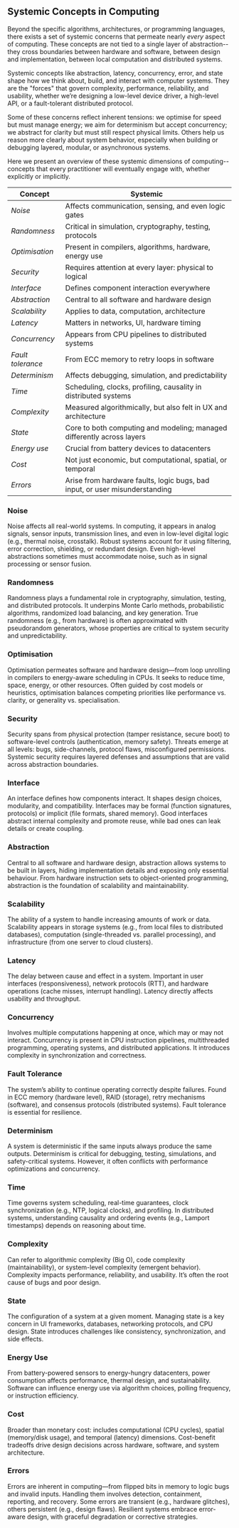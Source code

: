 
## Systemic Concepts in Computing

Beyond the specific algorithms, architectures, or programming languages, there exists a set of systemic concerns
that permeate nearly *every* aspect of computing. These concepts are not tied to a single layer of abstraction--they
cross boundaries between hardware and software, between design and implementation, between local computation
and distributed systems.

Systemic concepts like abstraction, latency, concurrency, error, and state shape how we think about, build, and
interact with computer systems. They are the "forces" that govern complexity, performance, reliability, and usability,
whether we’re designing a low-level device driver, a high-level API, or a fault-tolerant distributed protocol.

Some of these concerns reflect inherent tensions: we optimise for speed but must manage energy; we aim for determinism
but accept concurrency; we abstract for clarity but must still respect physical limits. Others help us reason more
clearly about system behavior, especially when building or debugging layered, modular, or asynchronous systems.

Here we present an overview of these systemic dimensions of computing--concepts that every practitioner will
eventually engage with, whether explicitly or implicitly.


| Concept      | Systemic            |
|-------------------|--------------------------------------------------------|
| *Noise*      | Affects communication, sensing, and even logic gates  |
| *Randomness*   | Critical in simulation, cryptography, testing, protocols |
| *Optimisation*  | Present in compilers, algorithms, hardware, energy use |
| *Security*    | Requires attention at every layer: physical to logical |
| *Interface*    | Defines component interaction everywhere        |
| *Abstraction*   | Central to all software and hardware design      |
| *Scalability*   | Applies to data, computation, architecture       |
| *Latency*     | Matters in networks, UI, hardware timing        |
| *Concurrency*   | Appears from CPU pipelines to distributed systems   |
| *Fault tolerance* | From ECC memory to retry loops in software       |
| *Determinism*   | Affects debugging, simulation, and predictability   |
| *Time*      | Scheduling, clocks, profiling, causality in distributed systems |
| *Complexity*   | Measured algorithmically, but also felt in UX and architecture |
| *State*      | Core to both computing and modeling; managed differently across layers |
| *Energy use*   | Crucial from battery devices to datacenters      |
| *Cost*      | Not just economic, but computational, spatial, or temporal |
| *Errors*   | Arise from hardware faults, logic bugs, bad input, or user misunderstanding |




### Noise

Noise affects all real-world systems. In computing, it appears in analog signals, sensor inputs,
transmission lines, and even in low-level digital logic (e.g., thermal noise, crosstalk). Robust
systems account for it using filtering, error correction, shielding, or redundant design. Even
high-level abstractions sometimes must accommodate noise, such as in signal processing or sensor fusion.


### Randomness

Randomness plays a fundamental role in cryptography, simulation, testing, and distributed protocols.
It underpins Monte Carlo methods, probabilistic algorithms, randomized load balancing, and key generation.
True randomness (e.g., from hardware) is often approximated with pseudorandom generators, whose properties
are critical to system security and unpredictability.


### Optimisation

Optimisation permeates software and hardware design—from loop unrolling in compilers to energy-aware
scheduling in CPUs. It seeks to reduce time, space, energy, or other resources. Often guided by cost
models or heuristics, optimisation balances competing priorities like performance vs. clarity, or
generality vs. specialisation.


### Security

Security spans from physical protection (tamper resistance, secure boot) to software-level controls
(authentication, memory safety). Threats emerge at all levels: bugs, side-channels, protocol flaws,
misconfigured permissions. Systemic security requires layered defenses and assumptions that are
valid across abstraction boundaries.


### Interface

An interface defines how components interact. It shapes design choices, modularity, and compatibility.
Interfaces may be formal (function signatures, protocols) or implicit (file formats, shared memory).
Good interfaces abstract internal complexity and promote reuse, while bad ones can leak details or
create coupling.


### Abstraction

Central to all software and hardware design, abstraction allows systems to be built in layers,
hiding implementation details and exposing only essential behaviour. From hardware instruction
sets to object-oriented programming, abstraction is the foundation of scalability and maintainability.


### Scalability

The ability of a system to handle increasing amounts of work or data. Scalability appears in
storage systems (e.g., from local files to distributed databases), computation (single-threaded
vs. parallel processing), and infrastructure (from one server to cloud clusters).


### Latency

The delay between cause and effect in a system. Important in user interfaces (responsiveness),
network protocols (RTT), and hardware operations (cache misses, interrupt handling). Latency
directly affects usability and throughput.


### Concurrency

Involves multiple computations happening at once, which may or may not interact. Concurrency
is present in CPU instruction pipelines, multithreaded programming, operating systems, and
distributed applications. It introduces complexity in synchronization and correctness.


### Fault Tolerance

The system’s ability to continue operating correctly despite failures. Found in ECC memory
(hardware level), RAID (storage), retry mechanisms (software), and consensus protocols
(distributed systems). Fault tolerance is essential for resilience.


### Determinism

A system is deterministic if the same inputs always produce the same outputs. Determinism is
critical for debugging, testing, simulations, and safety-critical systems. However, it often
conflicts with performance optimizations and concurrency.


### Time

Time governs system scheduling, real-time guarantees, clock synchronization (e.g., NTP, logical
clocks), and profiling. In distributed systems, understanding causality and ordering events
(e.g., Lamport timestamps) depends on reasoning about time.


### Complexity

Can refer to algorithmic complexity (Big O), code complexity (maintainability), or system-level
complexity (emergent behavior). Complexity impacts performance, reliability, and usability. It’s
often the root cause of bugs and poor design.


### State

The configuration of a system at a given moment. Managing state is a key concern in UI frameworks,
databases, networking protocols, and CPU design. State introduces challenges like consistency,
synchronization, and side effects.


### Energy Use

From battery-powered sensors to energy-hungry datacenters, power consumption affects performance,
thermal design, and sustainability. Software can influence energy use via algorithm choices, polling
frequency, or instruction efficiency.


### Cost

Broader than monetary cost: includes computational (CPU cycles), spatial (memory/disk usage),
and temporal (latency) dimensions. Cost-benefit tradeoffs drive design decisions across hardware,
software, and system architecture.


### Errors

Errors are inherent in computing—from flipped bits in memory to logic bugs and invalid inputs.
Handling them involves detection, containment, reporting, and recovery. Some errors are transient
(e.g., hardware glitches), others persistent (e.g., design flaws). Resilient systems embrace error-aware
design, with graceful degradation or corrective strategies.

